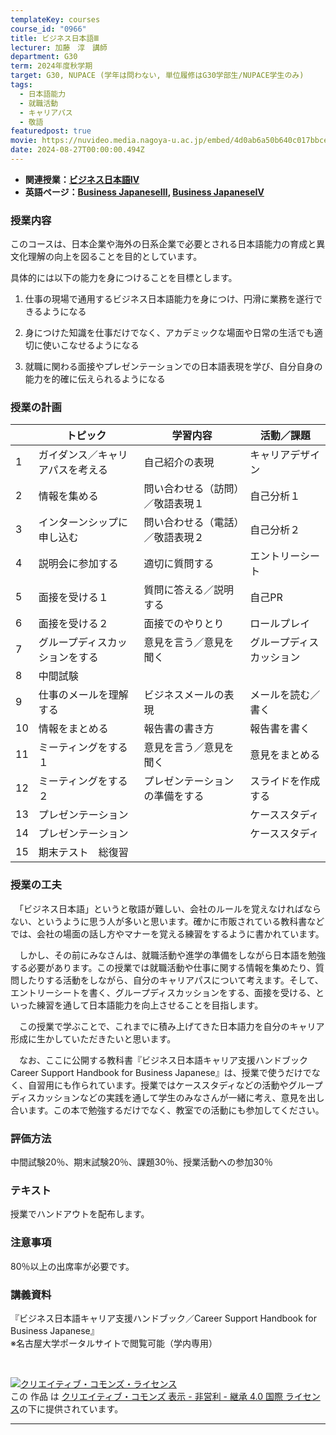 ```yaml
---
templateKey: courses
course_id: "0966"
title: ビジネス日本語Ⅲ
lecturer: 加藤　淳　講師
department: G30
term: 2024年度秋学期
target: G30, NUPACE (学年は問わない, 単位履修はG30学部生/NUPACE学生のみ)
tags:
  - 日本語能力
  - 就職活動
  - キャリアパス
  - 敬語
featuredpost: true
movie: https://nuvideo.media.nagoya-u.ac.jp/embed/4d0ab6a50b640c017bbce5cd63996a98e4e68f0d
date: 2024-08-27T00:00:00.494Z
---
```


- **関連授業：[ビジネス日本語Ⅳ](https://ocw.nagoya-u.jp/courses/0967-%E3%83%93%E3%82%B8%E3%83%8D%E3%82%B9%E6%97%A5%E6%9C%AC%E8%AA%9E%E2%85%A3-2024/)**  
- **英語ページ：[Business JapaneseⅢ](https://ocw.nagoya-u.jp/en/courses/0966-Business-Japanese-III-2024/), [Business JapaneseⅣ](https://ocw.nagoya-u.jp/en/courses/0967-Business-Japanese-IV-2024/)**  

### 授業内容
このコースは、日本企業や海外の日系企業で必要とされる日本語能力の育成と異文化理解の向上を図ることを目的としています。   

具体的には以下の能力を身につけることを目標とします。   

1. 仕事の現場で通用するビジネス日本語能力を身につけ、円滑に業務を遂行できるようになる   

2. 身につけた知識を仕事だけでなく、アカデミックな場面や日常の生活でも適切に使いこなせるようになる   

3. 就職に関わる面接やプレゼンテーションでの日本語表現を学び、自分自身の能力を的確に伝えられるようになる

### 授業の計画

|  |トピック|学習内容|活動／課題|
| ----- | ----- | ----- | ----- |
1|ガイダンス／キャリアパスを考える|自己紹介の表現|キャリアデザイン
2|情報を集める|問い合わせる（訪問）／敬語表現１|自己分析１ 
3|インターンシップに申し込む|問い合わせる（電話）／敬語表現２|自己分析２
4|説明会に参加する|適切に質問する|エントリーシート
5|面接を受ける１|質問に答える／説明する|自己PR
6|面接を受ける２|面接でのやりとり|ロールプレイ
7|グループディスカッションをする|意見を言う／意見を聞く|グループディスカッション 
8|中間試験|　|　|
9|仕事のメールを理解する|ビジネスメールの表現|メールを読む／書く
10|情報をまとめる|報告書の書き方|報告書を書く
11|ミーティングをする１|意見を言う／意見を聞く|意見をまとめる
12|ミーティングをする２|プレゼンテーションの準備をする|スライドを作成する 
13|プレゼンテーション|　|ケーススタディ	
14|プレゼンテーション|　|ケーススタディ
15|期末テスト　総復習|　|　

### 授業の工夫
　「ビジネス日本語」というと敬語が難しい、会社のルールを覚えなければならない、というように思う人が多いと思います。確かに市販されている教科書などでは、会社の場面の話し方やマナーを覚える練習をするように書かれています。  

　しかし、その前にみなさんは、就職活動や進学の準備をしながら日本語を勉強する必要があります。この授業では就職活動や仕事に関する情報を集めたり、質問したりする活動をしながら、自分のキャリアパスについて考えます。そして、エントリーシートを書く、グループディスカッションをする、面接を受ける、といった練習を通して日本語能力を向上させることを目指します。  
 
　この授業で学ぶことで、これまでに積み上げてきた日本語力を自分のキャリア形成に生かしていただきたいと思います。
 
　なお、ここに公開する教科書『ビジネス日本語キャリア支援ハンドブックCareer Support Handbook for Business Japanese』は、授業で使うだけでなく、自習用にも作られています。授業ではケーススタディなどの活動やグループディスカッションなどの実践を通して学生のみなさんが一緒に考え、意見を出し合います。この本で勉強するだけでなく、教室での活動にも参加してください。 

 

### 評価方法

中間試験20％、期末試験20％、課題30％、授業活動への参加30％ 

### テキスト

授業でハンドアウトを配布します。 

### 注意事項 

80％以上の出席率が必要です。 

### 講義資料
『ビジネス日本語キャリア支援ハンドブック／Career Support Handbook for Business Japanese』  
※名古屋大学ポータルサイトで閲覧可能（学内専用）

<br>

<a rel="license" href="http://creativecommons.org/licenses/by-nc-sa/4.0/"><img alt="クリエイティブ・コモンズ・ライセンス" style="border-width:0" data-src="" src="https://i.creativecommons.org/l/by-nc-sa/4.0/88x31.png" /></a><br />この 作品 は <a rel="license" href="http://creativecommons.org/licenses/by-nc-sa/4.0/">クリエイティブ・コモンズ 表示 - 非営利 - 継承 4.0 国際 ライセンス</a>の下に提供されています。

---
